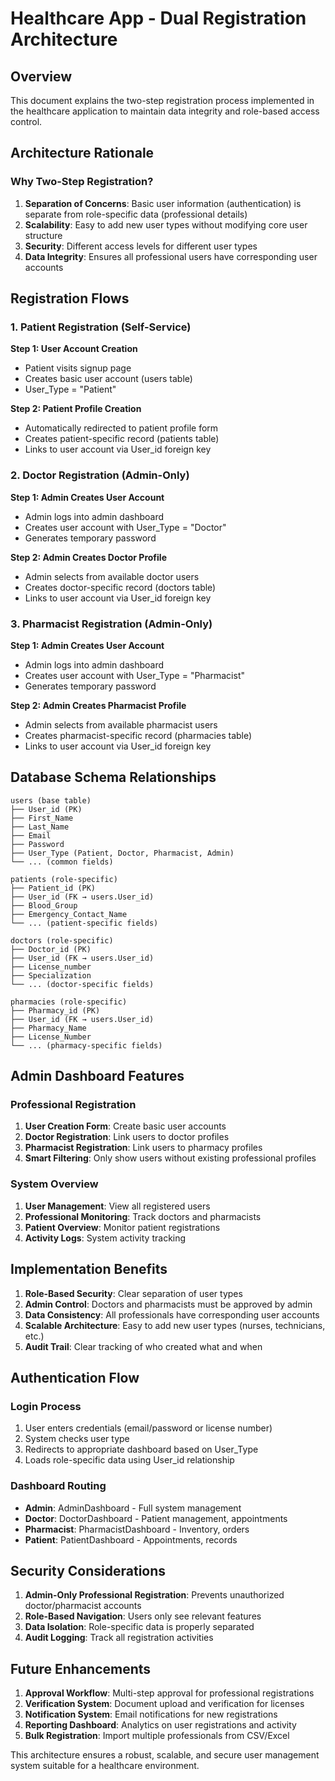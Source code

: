 # Healthcare App - Dual Registration Architecture

## Overview

This document explains the two-step registration process implemented in the healthcare application to maintain data integrity and role-based access control.

## Architecture Rationale

### Why Two-Step Registration?

1. **Separation of Concerns**: Basic user information (authentication) is separate from role-specific data (professional details)
2. **Scalability**: Easy to add new user types without modifying core user structure
3. **Security**: Different access levels for different user types
4. **Data Integrity**: Ensures all professional users have corresponding user accounts

## Registration Flows

### 1. Patient Registration (Self-Service)

**Step 1: User Account Creation**

- Patient visits signup page
- Creates basic user account (users table) 
- User_Type = "Patient"

**Step 2: Patient Profile Creation**

- Automatically redirected to patient profile form
- Creates patient-specific record (patients table)
- Links to user account via User_id foreign key

### 2. Doctor Registration (Admin-Only)

**Step 1: Admin Creates User Account**

- Admin logs into admin dashboard
- Creates user account with User_Type = "Doctor"
- Generates temporary password

**Step 2: Admin Creates Doctor Profile**

- Admin selects from available doctor users
- Creates doctor-specific record (doctors table)
- Links to user account via User_id foreign key

### 3. Pharmacist Registration (Admin-Only)

**Step 1: Admin Creates User Account**

- Admin logs into admin dashboard
- Creates user account with User_Type = "Pharmacist"
- Generates temporary password

**Step 2: Admin Creates Pharmacist Profile**

- Admin selects from available pharmacist users
- Creates pharmacist-specific record (pharmacies table)
- Links to user account via User_id foreign key

## Database Schema Relationships

```
users (base table)
├── User_id (PK)
├── First_Name
├── Last_Name
├── Email
├── Password
├── User_Type (Patient, Doctor, Pharmacist, Admin)
└── ... (common fields)

patients (role-specific)
├── Patient_id (PK)
├── User_id (FK → users.User_id)
├── Blood_Group
├── Emergency_Contact_Name
└── ... (patient-specific fields)

doctors (role-specific)
├── Doctor_id (PK)
├── User_id (FK → users.User_id)
├── License_number
├── Specialization
└── ... (doctor-specific fields)

pharmacies (role-specific)
├── Pharmacy_id (PK)
├── User_id (FK → users.User_id)
├── Pharmacy_Name
├── License_Number
└── ... (pharmacy-specific fields)
```

## Admin Dashboard Features

### Professional Registration

1. **User Creation Form**: Create basic user accounts
2. **Doctor Registration**: Link users to doctor profiles
3. **Pharmacist Registration**: Link users to pharmacy profiles
4. **Smart Filtering**: Only show users without existing professional profiles

### System Overview

1. **User Management**: View all registered users
2. **Professional Monitoring**: Track doctors and pharmacists
3. **Patient Overview**: Monitor patient registrations
4. **Activity Logs**: System activity tracking

## Implementation Benefits

1. **Role-Based Security**: Clear separation of user types
2. **Admin Control**: Doctors and pharmacists must be approved by admin
3. **Data Consistency**: All professionals have corresponding user accounts
4. **Scalable Architecture**: Easy to add new user types (nurses, technicians, etc.)
5. **Audit Trail**: Clear tracking of who created what and when

## Authentication Flow

### Login Process

1. User enters credentials (email/password or license number)
2. System checks user type
3. Redirects to appropriate dashboard based on User_Type
4. Loads role-specific data using User_id relationship

### Dashboard Routing

- **Admin**: AdminDashboard - Full system management
- **Doctor**: DoctorDashboard - Patient management, appointments
- **Pharmacist**: PharmacistDashboard - Inventory, orders
- **Patient**: PatientDashboard - Appointments, records

## Security Considerations

1. **Admin-Only Professional Registration**: Prevents unauthorized doctor/pharmacist accounts
2. **Role-Based Navigation**: Users only see relevant features
3. **Data Isolation**: Role-specific data is properly separated
4. **Audit Logging**: Track all registration activities

## Future Enhancements

1. **Approval Workflow**: Multi-step approval for professional registrations
2. **Verification System**: Document upload and verification for licenses
3. **Notification System**: Email notifications for new registrations
4. **Reporting Dashboard**: Analytics on user registrations and activity
5. **Bulk Registration**: Import multiple professionals from CSV/Excel

This architecture ensures a robust, scalable, and secure user management system suitable for a healthcare environment.
